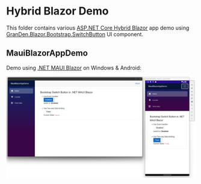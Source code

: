# Hybrid Blazor Demo

This folder contains various [ASP.NET Core Hybrid Blazor](https://docs.microsoft.com/en-us/aspnet/core/blazor/hybrid) app demo using [GranDen.Blazor.Bootstrap.SwitchButton](https://www.nuget.org/packages/GranDen.Blazor.Bootstrap.SwitchButton) UI component.

## MauiBlazorAppDemo

Demo using [.NET MAUI Blazor](https://docs.microsoft.com/en-us/aspnet/core/blazor/hybrid/tutorials/maui) on Windows & Android: 

![demo screenshot](./images/maui_blazor_demo.png)